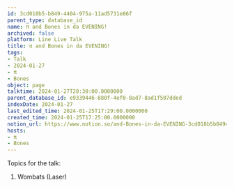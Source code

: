 ```yaml
---
id: 3cd018b5-b849-4404-975a-11ad5731e86f
parent_type: database_id
name: π and Bones in da EVENING!
archived: false
platform: Line Live Talk
title: π and Bones in da EVENING!
tags:
- Talk
- 2024-01-27
- π
- Bones
object: page
talktime: 2024-01-27T20:30:00.0000000
parent_database_id: e9339446-880f-4ef0-8ad7-8ad1f507dded
indexDate: 2024-01-27
last_edited_time: 2024-01-25T17:29:00.0000000
created_time: 2024-01-25T17:25:00.0000000
notion_url: https://www.notion.so/and-Bones-in-da-EVENING-3cd018b5b8494404975a11ad5731e86f
hosts:
- π
- Bones
---
```


Topics for the talk:
1. Wombats (Laser)

























